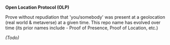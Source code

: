 
**Open Location Protocol (OLP)**

Prove without repudiation that 'you/somebody' was present at a geolocation (real world & metaverse) at a given time.
This repo name has evolved over time (its prior names include - Proof of Presence, Proof of Location, etc.)







_(Todo)_
